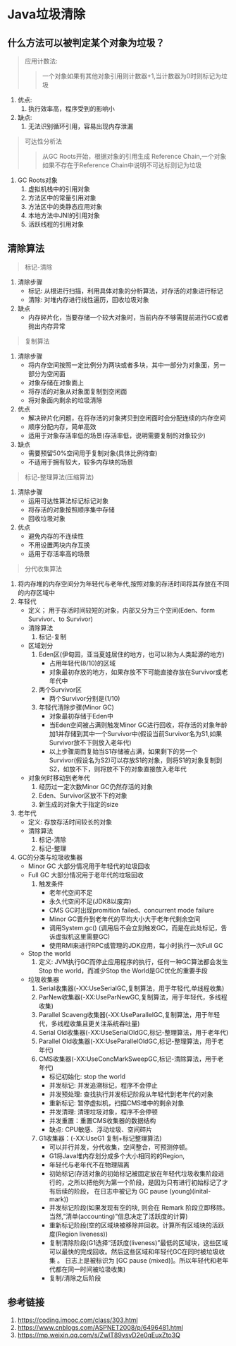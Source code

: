 # Java垃圾清除
## 什么方法可以被判定某个对象为垃圾？
> 应用计数法:
>> 一个对象如果有其他对象引用则计数器+1,当计数器为0时则标记为垃圾

1. 优点:
    1. 执行效率高，程序受到的影响小
2. 缺点: 
    1. 无法识别循环引用，容易出现内存泄漏
> 可达性分析法
>> 从GC Roots开始，根据对象的引用生成 Reference Chain,一个对象如果不存在于Reference Chain中说明不可达标则记为垃圾
1. GC Roots对象
    1. 虚拟机栈中的引用对象
    2. 方法区中的常量引用对象
    3. 方法区中的类静态应用对象
    4. 本地方法中JNI的引用对象
    5. 活跃线程的引用对象 
## 清除算法
> 标记-清除
1. 清除步骤
    * 标记: 从根进行扫描，利用具体对象的分析算法，对存活的对象进行标记
    * 清除: 对堆内存进行线性遍历，回收垃圾对象
2. 缺点
   *  内存碎片化，当要存储一个较大对象时，当前内存不够需提前进行GC或者抛出内存异常
> 复制算法
1. 清除步骤
    * 将内存空间按照一定比例分为两块或者多块，其中一部分为对象面，另一部分为空闲面
    * 对象存储在对象面上
    * 将存活的对象从对象面复制到空闲面
    * 将对象面内剩余的垃圾清除
2. 优点 
    * 解决碎片化问题，在将存活的对象拷贝到空闲面时会分配连续的内存空间
    * 顺序分配内存，简单高效
    * 适用于对象存活率低的场景(存活率低，说明需要复制的对象较少)
3. 缺点
    * 需要预留50%空间用于复制对象(具体比例待查)
    * 不适用于拥有较大，较多内存块的场景
> 标记-整理算法(压缩算法)
1. 清除步骤
    * 运用可达性算法标记标记对象
    * 将存活的对象按照顺序集中存储
    * 回收垃圾对象
2. 优点
    * 避免内存的不连续性
    * 不用设置两块内存互换
    * 适用于存活率高的场景
> 分代收集算法
1. 将内存堆的内存空间分为年轻代与老年代,按照对象的存活时间将其存放在不同的内存区域中
2. 年轻代
    * 定义； 用于存活时间较短的对象，内部又分为三个空间(Eden、form Survivor、to Survivor)
    * 清除算法
        1. 标记-复制
    * 区域划分
        1. Eden区(伊甸园，亚当夏娃居住的地方，也可以称为人类起源的地方)
            * 占用年轻代(8/10)的区域  
            * 对象最初存放的地方，如果存放不下可能直接存放在Survivor或老年代中
        2. 两个Survivor区
            * 两个Survivor分别是(1/10)
        3. 年轻代清除步骤(Minor GC)
            * 对象最初存储于Eden中
            * 当Eden空间被占满则触发Minor GC进行回收，将存活的对象年龄加1并存储到其中一个Survivor中(假设当前Survivor名为S1,如果Survivor放不下则放入老年代)
            * 以上步骤周而复始当S1存储被占满，如果剩下的另一个Survivor(假设名为S2)可以存放S1的对象，则将S1的对象复制到S2，如放不下，则将放不下的对象直接放入老年代
    * 对象何时移动到老年代
        1. 经历过一定次数Minor GC仍然存活的对象
        2. Eden、Survivor区放不下的对象
        3. 新生成的对象大于指定的size
3. 老年代
    * 定义: 存放存活时间较长的对象
    * 清除算法
        1. 标记-清除
        2. 标记-整理
1. GC的分类与垃圾收集器
    * Minor GC 大部分情况用于年轻代的垃圾回收
    * Full GC 大部分情况用于老年代的垃圾回收
        1. 触发条件
            * 老年代空间不足
            * 永久代空间不足(JDK8以废弃)
            * CMS GC时出现promition failed、concurrent mode failure
            * Minor GC晋升到老年代的平均大小大于老年代剩余空间
            * 调用System.gc() (调用后不会立刻触发GC，而是在此处标记，告诉虚拟机这里需要GC)
            * 使用RMI来进行RPC或管理的JDK应用，每小时执行一次Full GC
    * Stop the world
        1. 定义: JVM执行GC而停止应用程序的执行，任何一种GC算法都会发生Stop the world，而减少Stop the World是GC优化的重要手段
    * 垃圾收集器
        1. Serial收集器(-XX:UseSerialGC,复制算法，用于年轻代,单线程收集)
        2. ParNew收集器(-XX:UseParNewGC,复制算法，用于年轻代，多线程收集)
        3. Parallel Scaveng收集器(-XX:UseParallelGC,复制算法，用于年轻代，多线程收集且更关注系统吞吐量)
        4. Serial Old收集器(-XX:UseSerialOldGC,标记-整理算法，用于老年代)
        5. Parallel Old收集器(-XX:UseParallelOldGC,标记-整理算法，用于老年代)
        5. CMS收集器(-XX:UseConcMarkSweepGC,标记-清除算法，用于老年代)
            * 标记初始化: stop the world
            * 并发标记: 并发追溯标记，程序不会停止
            * 并发预处理: 查找执行并发标记阶段从年轻代到老年代的对象
            * 重新标记: 暂停虚拟机，扫描CMS堆中的剩余对象
            * 并发清理: 清理垃圾对象，程序不会停顿
            * 并发重置：重置CMS收集器的数据结构
            * 缺点: CPU敏感、浮动垃圾、空间碎片
        6. G1收集器：(-XX:UseG1 复制+标记整理算法)
            * 可以并行并发，分代收集，空间整合，可预测停顿。
            * G1将Java堆内存划分成多个大小相同的的Region,
            * 年轻代与老年代不在物理隔离
            * 初始标记(存活对象的初始标记被固定放在年轻代垃圾收集阶段进行的，之所以把他列为第一个阶段，是因为只有进行初始标记了才有后续的阶段， 在日志中被记为 GC pause (young)(inital-mark))
            * 并发标记阶段(如果发现有空的块, 则会在 Remark 阶段立即移除。当然,”清单(accounting)”信息决定了活跃度的计算)
            * 重新标记阶段(空的区域块被移除并回收。计算所有区域块的活跃度(Region liveness))
            * 复制清除阶段(G1选择“活跃度(liveness)”最低的区域块，这些区域可以最快的完成回收。然后这些区域和年轻代GC在同时被垃圾收集 。 日志上是被标识为 [GC pause (mixed)]。所以年轻代和老年代都在同一时间被垃圾收集)
            * 复制/清除之后阶段
 
    
## 参考链接
1. https://coding.imooc.com/class/303.html
2. https://www.cnblogs.com/ASPNET2008/p/6496481.html
3. https://mp.weixin.qq.com/s/ZwlT89vsvD2e0qEuxZto3Q




